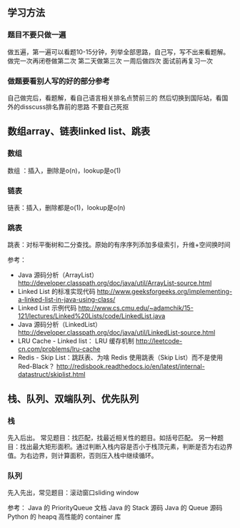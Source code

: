 ## 学习方法
### 题目不要只做一遍
做五遍，第一遍可以看题10-15分钟，列举全部思路，自己写，写不出来看题解。
做完一次再闭卷做第二次
第二天做第三次
一周后做四次
面试前再复习一次

### 做题要看别人写的好的部分参考
自己做完后，看题解，看自己语言相关排名点赞前三的
然后切换到国际站，看国外的disscuss排名靠前的思路
不要自己死抠

## 数组array、链表linked list、跳表
### 数组
数组 ：插入，删除是o(n)，lookup是o(1)

### 链表
链表：插入，删除都是o(1)，lookup是o(n)

### 跳表
跳表：对标平衡树和二分查找。原始的有序序列添加多级索引，升维+空间换时间

参考：
- Java 源码分析（ArrayList）http://developer.classpath.org/doc/java/util/ArrayList-source.html
- Linked List 的标准实现代码 http://www.geeksforgeeks.org/implementing-a-linked-list-in-java-using-class/
- Linked List 示例代码 http://www.cs.cmu.edu/~adamchik/15-121/lectures/Linked%20Lists/code/LinkedList.java
- Java 源码分析（LinkedList） http://developer.classpath.org/doc/java/util/LinkedList-source.html
- LRU Cache - Linked list： LRU 缓存机制 http://leetcode-cn.com/problems/lru-cache
- Redis - Skip List：跳跃表、为啥 Redis 使用跳表（Skip List）而不是使用 Red-Black？ http://redisbook.readthedocs.io/en/latest/internal-datastruct/skiplist.html

## 栈、队列、双端队列、优先队列
### 栈
先入后出。
常见题目：找匹配，找最近相关性的题目。如括号匹配。
另一种题目：找出最大矩形面积。通过判断入栈内容是否小于栈顶元素，判断是否为右边界值。为右边界，则计算面积，否则压入栈中继续循环。

### 队列
先入先出，常见题目：滚动窗口sliding window

参考：
Java 的 PriorityQueue 文档
Java 的 Stack 源码
Java 的 Queue 源码
Python 的 heapq
高性能的 container 库
